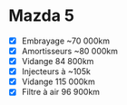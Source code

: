 # Mazda 5
- [X] Embrayage ~70 000km
- [X] Amortisseurs ~80 000km
- [X] Vidange 84 800km 
- [X] Injecteurs à ~105k
- [X] Vidange 115 000km 
- [X] Filtre à air 96 900km 

